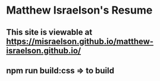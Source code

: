 # Matthew Israelson's Resume

## This site is viewable at https://misraelson.github.io/matthew-israelson.github.io/

## npm run build:css => to build
